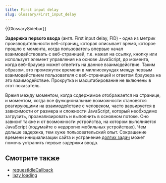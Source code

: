 ```yaml
---
title: First input delay
slug: Glossary/First_input_delay
---
```


{{GlossarySidebar}}

**Задержка первого ввода** (англ. First input delay, FID) - одна из метрик производительности веб-страниц, которая описывает время, которое прошло с момента, когда пользователь впервые начал взаимодействовать с веб-страницей, т.е. нажал на ссылку, кнопку или использует элемент управления на основе JavaScript, до момента, когда веб-браузер может ответить на данное взаимодействие. Таким образом, это промежуток времени в миллисекундах между первым взаимодействием пользователя с веб-страницей и ответом браузера на это взаимодействие. Прокрутка и масштабирование не включены в этот показатель.

Время между моментом, когда содержимое отображается на странице, и моментом, когда все функциональные возможности становятся реагирующими на взаимодействие с человеком, часто варьируется в зависимости от размера и сложности JavaScript, который необходимо загрузить, проанализировать и выполнить в основном потоке. Оно зависит также и от возможности устройства, на котором выполняется JavaScript (подумайте о недорогих мобильных устройствах). Чем дольше задержка, тем хуже пользовательский опыт. Сокращение времени инициализации сайта и устранение [долгих задач](/ru/docs/Web/API/Long_Tasks_API) может помочь устранить первые задержки ввода.

## Смотрите также

- [requestIdleCallback](/ru/docs/Web/API/Window/requestIdleCallback)
- [lazy loading](/ru/docs/Learn/Performance/Lazy_loading)
